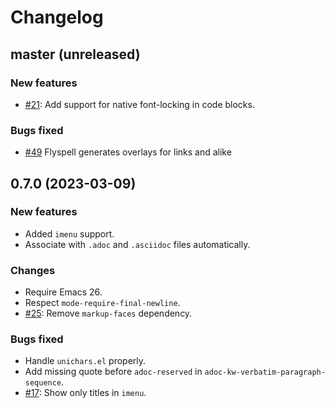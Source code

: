 # Changelog

## master (unreleased)

### New features

- [#21](https://github.com/bbatsov/adoc-mode/pull/21): Add support for native font-locking in code blocks.

### Bugs fixed

- [#49](https://github.com/bbatsov/adoc-mode/issues/49) Flyspell generates overlays for links and alike

## 0.7.0 (2023-03-09)

### New features

- Added `imenu` support.
- Associate with `.adoc` and `.asciidoc` files automatically.

### Changes

- Require Emacs 26.
- Respect `mode-require-final-newline`.
- [#25](https://github.com/bbatsov/adoc-mode/issues/25): Remove `markup-faces` dependency.

### Bugs fixed

- Handle `unichars.el` properly.
- Add missing quote before `adoc-reserved` in `adoc-kw-verbatim-paragraph-sequence`.
- [#17](https://github.com/bbatsov/adoc-mode/issues/17): Show only titles in `imenu`.
